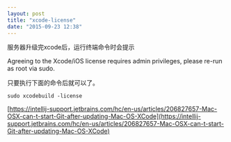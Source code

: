 ```yaml
---
layout: post
title: "xcode-license"
date: "2015-09-23 12:38"
---
```


服务器升级完xcode后，运行终端命令时会提示

Agreeing to the Xcode/iOS license requires admin privileges, please re-run as root via sudo.

只要执行下面的命令后就可以了。

```
sudo xcodebuild -license
```

[https://intellij-support.jetbrains.com/hc/en-us/articles/206827657-Mac-OSX-can-t-start-Git-after-updating-Mac-OS-XCode](https://intellij-support.jetbrains.com/hc/en-us/articles/206827657-Mac-OSX-can-t-start-Git-after-updating-Mac-OS-XCode)
